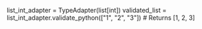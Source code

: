list_int_adapter = TypeAdapter(list[int])
validated_list = list_int_adapter.validate_python(["1", "2", "3"])  # Returns [1, 2, 3]